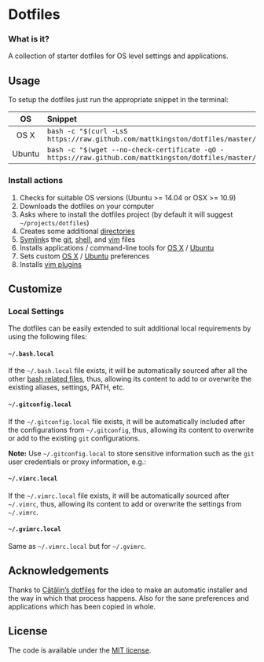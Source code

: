 
# Dotfiles

### What is it?

A collection of starter dotfiles for OS level settings and applications.

## Usage

To setup the dotfiles just run the appropriate snippet in the terminal:

| OS | Snippet |
|:---:|:---|
| OS X | `bash -c "$(curl -LsS https://raw.github.com/mattkingston/dotfiles/master/install)"` |
| Ubuntu | `bash -c "$(wget --no-check-certificate -qO - https://raw.github.com/mattkingston/dotfiles/master/install)"` |

### Install actions

1. Checks for suitable OS versions (Ubuntu >= 14.04 or OSX >= 10.9)
1. Downloads the dotfiles on your computer
1. Asks where to install the dotfiles project (by default it will suggest
  `~/projects/dotfiles`)
1. Creates some additional [directories](os/create_directories.sh)
1. [Symlink](os/create_symbolic_links.sh)s the
  [git](git),
  [shell](shell), and
  [vim](vim) files
1. Installs applications / command-line tools for
  [OS X](os/os_x/installs/main.sh) /
  [Ubuntu](os/ubuntu/installs/main.sh)
1. Sets custom
  [OS X](os/os_x/preferences/main.sh) /
  [Ubuntu](os/ubuntu/preferences/main.sh) preferences
1. Installs [vim plugins](vim/vim/plugins)

## Customize

### Local Settings

The dotfiles can be easily extended to suit additional local requirements by using the following files:

#### `~/.bash.local`

If the `~/.bash.local` file exists, it will be automatically sourced after all the other [bash related files](shell), thus, allowing its content to add to or overwrite the existing aliases, settings, PATH, etc.

#### `~/.gitconfig.local`

If the `~/.gitconfig.local` file exists, it will be automatically included after the configurations from `~/.gitconfig`, thus, allowing its content to overwrite or add to the existing `git` configurations.

__Note:__ Use `~/.gitconfig.local` to store sensitive information such as the `git` user credentials or proxy information, e.g.:

#### `~/.vimrc.local`

If the `~/.vimrc.local` file exists, it will be automatically sourced
after `~/.vimrc`, thus, allowing its content to add or overwrite the
settings from `~/.vimrc`.

#### `~/.gvimrc.local`

Same as `~/.vimrc.local` but for `~/.gvimrc`.

## Acknowledgements

Thanks to [Cătălin’s dotfiles](https://github.com/alrra/dotfiles) for the idea to make an automatic installer and the way in which that process happens. Also for the sane preferences and applications which has been copied in whole.

## License

The code is available under the [MIT license](LICENSE.txt).
